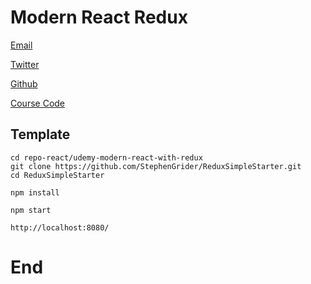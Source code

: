 # Modern React Redux

[Email](ste.grider@gmail.com)

[Twitter](@sg_in_sf)

[Github](github.com/stephengrider)

[Course Code](https://github.com/StephenGrider/ReduxCasts)

## Template

```
cd repo-react/udemy-modern-react-with-redux
git clone https://github.com/StephenGrider/ReduxSimpleStarter.git
cd ReduxSimpleStarter

npm install

npm start

http://localhost:8080/
```




# End
